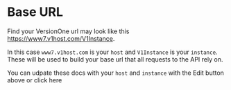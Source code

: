 # Base URL

Find your VersionOne url may look like this https://www7.v1host.com/V1Instance.

In this case `www7.v1host.com` is your `host` and `V1Instance` is your `instance`.
These will be used to build your base url that all requests to the API rely on.

<aside class="notice">
You can udpate these docs with your <code>host</code> and <code>instance</code> with the Edit button above or click <span class="here">here</span>
</aside>